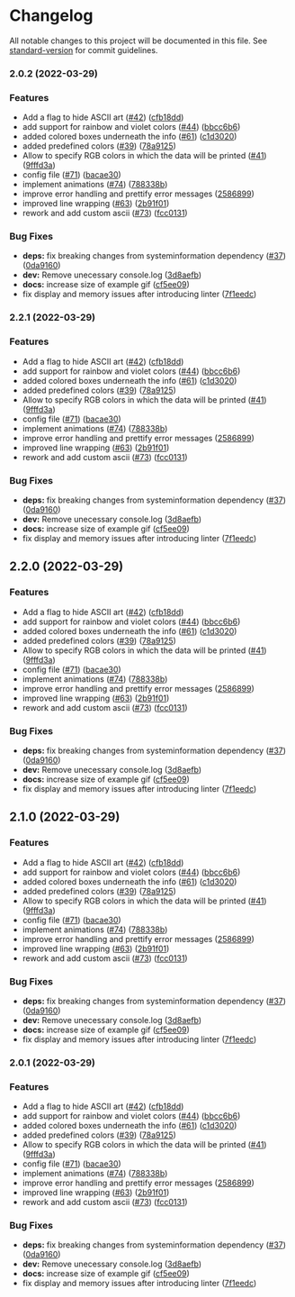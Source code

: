 # Changelog

All notable changes to this project will be documented in this file. See [standard-version](https://github.com/conventional-changelog/standard-version) for commit guidelines.

### 2.0.2 (2022-03-29)


### Features

* Add a flag to hide ASCII art ([#42](https://github.com/golota60/yayfetch/issues/42)) ([cfb18dd](https://github.com/golota60/yayfetch/commit/cfb18dd9cb55695ccb65ed370f82fd1c0eda6113))
* add support for rainbow and violet colors ([#44](https://github.com/golota60/yayfetch/issues/44)) ([bbcc6b6](https://github.com/golota60/yayfetch/commit/bbcc6b6e5253920630d5c8adaecc1840638107e2))
* added colored boxes underneath the info ([#61](https://github.com/golota60/yayfetch/issues/61)) ([c1d3020](https://github.com/golota60/yayfetch/commit/c1d30207730abfb90294c85c7cbf8b092f0f1806))
* added predefined colors ([#39](https://github.com/golota60/yayfetch/issues/39)) ([78a9125](https://github.com/golota60/yayfetch/commit/78a912506f2fd385c7465c7e2181eda6f6a956c2))
* Allow to specify RGB colors in which the data will be printed ([#41](https://github.com/golota60/yayfetch/issues/41)) ([9fffd3a](https://github.com/golota60/yayfetch/commit/9fffd3a8eb0328c61ffdfa9901b3bd6bea6d44ee))
* config file ([#71](https://github.com/golota60/yayfetch/issues/71)) ([bacae30](https://github.com/golota60/yayfetch/commit/bacae3067d3f8695edcafe7ed8ecea4c972d56bf))
* implement animations ([#74](https://github.com/golota60/yayfetch/issues/74)) ([788338b](https://github.com/golota60/yayfetch/commit/788338b2078423ba185f482b8478dc560a0d3b21))
* improve error handling and prettify error messages ([2586899](https://github.com/golota60/yayfetch/commit/25868995998e45571a87c0778a8b7c26a3bed30b))
* improved line wrapping ([#63](https://github.com/golota60/yayfetch/issues/63)) ([2b91f01](https://github.com/golota60/yayfetch/commit/2b91f0159ec81b561a8c0fe983060733d035e2ae))
* rework and add custom ascii ([#73](https://github.com/golota60/yayfetch/issues/73)) ([fcc0131](https://github.com/golota60/yayfetch/commit/fcc01312c932bb1f882a5eb6a63f69d1be8cef84))


### Bug Fixes

* **deps:** fix breaking changes from systeminformation dependency ([#37](https://github.com/golota60/yayfetch/issues/37)) ([0da9160](https://github.com/golota60/yayfetch/commit/0da9160e5c15f412a3322c6d8264d742cc17003e))
* **dev:** Remove unecessary console.log ([3d8aefb](https://github.com/golota60/yayfetch/commit/3d8aefb38870c9be24278e4f30c797357c78ad4d))
* **docs:** increase size of example gif ([cf5ee09](https://github.com/golota60/yayfetch/commit/cf5ee091047a212ea183ea06cf22273a5d4cbd1d))
* fix display and memory issues after introducing linter ([7f1eedc](https://github.com/golota60/yayfetch/commit/7f1eedcd5973358403bd6a0adf18378adfe80fc2))

### 2.2.1 (2022-03-29)


### Features

* Add a flag to hide ASCII art ([#42](https://github.com/golota60/yayfetch/issues/42)) ([cfb18dd](https://github.com/golota60/yayfetch/commit/cfb18dd9cb55695ccb65ed370f82fd1c0eda6113))
* add support for rainbow and violet colors ([#44](https://github.com/golota60/yayfetch/issues/44)) ([bbcc6b6](https://github.com/golota60/yayfetch/commit/bbcc6b6e5253920630d5c8adaecc1840638107e2))
* added colored boxes underneath the info ([#61](https://github.com/golota60/yayfetch/issues/61)) ([c1d3020](https://github.com/golota60/yayfetch/commit/c1d30207730abfb90294c85c7cbf8b092f0f1806))
* added predefined colors ([#39](https://github.com/golota60/yayfetch/issues/39)) ([78a9125](https://github.com/golota60/yayfetch/commit/78a912506f2fd385c7465c7e2181eda6f6a956c2))
* Allow to specify RGB colors in which the data will be printed ([#41](https://github.com/golota60/yayfetch/issues/41)) ([9fffd3a](https://github.com/golota60/yayfetch/commit/9fffd3a8eb0328c61ffdfa9901b3bd6bea6d44ee))
* config file ([#71](https://github.com/golota60/yayfetch/issues/71)) ([bacae30](https://github.com/golota60/yayfetch/commit/bacae3067d3f8695edcafe7ed8ecea4c972d56bf))
* implement animations ([#74](https://github.com/golota60/yayfetch/issues/74)) ([788338b](https://github.com/golota60/yayfetch/commit/788338b2078423ba185f482b8478dc560a0d3b21))
* improve error handling and prettify error messages ([2586899](https://github.com/golota60/yayfetch/commit/25868995998e45571a87c0778a8b7c26a3bed30b))
* improved line wrapping ([#63](https://github.com/golota60/yayfetch/issues/63)) ([2b91f01](https://github.com/golota60/yayfetch/commit/2b91f0159ec81b561a8c0fe983060733d035e2ae))
* rework and add custom ascii ([#73](https://github.com/golota60/yayfetch/issues/73)) ([fcc0131](https://github.com/golota60/yayfetch/commit/fcc01312c932bb1f882a5eb6a63f69d1be8cef84))


### Bug Fixes

* **deps:** fix breaking changes from systeminformation dependency ([#37](https://github.com/golota60/yayfetch/issues/37)) ([0da9160](https://github.com/golota60/yayfetch/commit/0da9160e5c15f412a3322c6d8264d742cc17003e))
* **dev:** Remove unecessary console.log ([3d8aefb](https://github.com/golota60/yayfetch/commit/3d8aefb38870c9be24278e4f30c797357c78ad4d))
* **docs:** increase size of example gif ([cf5ee09](https://github.com/golota60/yayfetch/commit/cf5ee091047a212ea183ea06cf22273a5d4cbd1d))
* fix display and memory issues after introducing linter ([7f1eedc](https://github.com/golota60/yayfetch/commit/7f1eedcd5973358403bd6a0adf18378adfe80fc2))

## 2.2.0 (2022-03-29)


### Features

* Add a flag to hide ASCII art ([#42](https://github.com/golota60/yayfetch/issues/42)) ([cfb18dd](https://github.com/golota60/yayfetch/commit/cfb18dd9cb55695ccb65ed370f82fd1c0eda6113))
* add support for rainbow and violet colors ([#44](https://github.com/golota60/yayfetch/issues/44)) ([bbcc6b6](https://github.com/golota60/yayfetch/commit/bbcc6b6e5253920630d5c8adaecc1840638107e2))
* added colored boxes underneath the info ([#61](https://github.com/golota60/yayfetch/issues/61)) ([c1d3020](https://github.com/golota60/yayfetch/commit/c1d30207730abfb90294c85c7cbf8b092f0f1806))
* added predefined colors ([#39](https://github.com/golota60/yayfetch/issues/39)) ([78a9125](https://github.com/golota60/yayfetch/commit/78a912506f2fd385c7465c7e2181eda6f6a956c2))
* Allow to specify RGB colors in which the data will be printed ([#41](https://github.com/golota60/yayfetch/issues/41)) ([9fffd3a](https://github.com/golota60/yayfetch/commit/9fffd3a8eb0328c61ffdfa9901b3bd6bea6d44ee))
* config file ([#71](https://github.com/golota60/yayfetch/issues/71)) ([bacae30](https://github.com/golota60/yayfetch/commit/bacae3067d3f8695edcafe7ed8ecea4c972d56bf))
* implement animations ([#74](https://github.com/golota60/yayfetch/issues/74)) ([788338b](https://github.com/golota60/yayfetch/commit/788338b2078423ba185f482b8478dc560a0d3b21))
* improve error handling and prettify error messages ([2586899](https://github.com/golota60/yayfetch/commit/25868995998e45571a87c0778a8b7c26a3bed30b))
* improved line wrapping ([#63](https://github.com/golota60/yayfetch/issues/63)) ([2b91f01](https://github.com/golota60/yayfetch/commit/2b91f0159ec81b561a8c0fe983060733d035e2ae))
* rework and add custom ascii ([#73](https://github.com/golota60/yayfetch/issues/73)) ([fcc0131](https://github.com/golota60/yayfetch/commit/fcc01312c932bb1f882a5eb6a63f69d1be8cef84))


### Bug Fixes

* **deps:** fix breaking changes from systeminformation dependency ([#37](https://github.com/golota60/yayfetch/issues/37)) ([0da9160](https://github.com/golota60/yayfetch/commit/0da9160e5c15f412a3322c6d8264d742cc17003e))
* **dev:** Remove unecessary console.log ([3d8aefb](https://github.com/golota60/yayfetch/commit/3d8aefb38870c9be24278e4f30c797357c78ad4d))
* **docs:** increase size of example gif ([cf5ee09](https://github.com/golota60/yayfetch/commit/cf5ee091047a212ea183ea06cf22273a5d4cbd1d))
* fix display and memory issues after introducing linter ([7f1eedc](https://github.com/golota60/yayfetch/commit/7f1eedcd5973358403bd6a0adf18378adfe80fc2))

## 2.1.0 (2022-03-29)


### Features

* Add a flag to hide ASCII art ([#42](https://github.com/golota60/yayfetch/issues/42)) ([cfb18dd](https://github.com/golota60/yayfetch/commit/cfb18dd9cb55695ccb65ed370f82fd1c0eda6113))
* add support for rainbow and violet colors ([#44](https://github.com/golota60/yayfetch/issues/44)) ([bbcc6b6](https://github.com/golota60/yayfetch/commit/bbcc6b6e5253920630d5c8adaecc1840638107e2))
* added colored boxes underneath the info ([#61](https://github.com/golota60/yayfetch/issues/61)) ([c1d3020](https://github.com/golota60/yayfetch/commit/c1d30207730abfb90294c85c7cbf8b092f0f1806))
* added predefined colors ([#39](https://github.com/golota60/yayfetch/issues/39)) ([78a9125](https://github.com/golota60/yayfetch/commit/78a912506f2fd385c7465c7e2181eda6f6a956c2))
* Allow to specify RGB colors in which the data will be printed ([#41](https://github.com/golota60/yayfetch/issues/41)) ([9fffd3a](https://github.com/golota60/yayfetch/commit/9fffd3a8eb0328c61ffdfa9901b3bd6bea6d44ee))
* config file ([#71](https://github.com/golota60/yayfetch/issues/71)) ([bacae30](https://github.com/golota60/yayfetch/commit/bacae3067d3f8695edcafe7ed8ecea4c972d56bf))
* implement animations ([#74](https://github.com/golota60/yayfetch/issues/74)) ([788338b](https://github.com/golota60/yayfetch/commit/788338b2078423ba185f482b8478dc560a0d3b21))
* improve error handling and prettify error messages ([2586899](https://github.com/golota60/yayfetch/commit/25868995998e45571a87c0778a8b7c26a3bed30b))
* improved line wrapping ([#63](https://github.com/golota60/yayfetch/issues/63)) ([2b91f01](https://github.com/golota60/yayfetch/commit/2b91f0159ec81b561a8c0fe983060733d035e2ae))
* rework and add custom ascii ([#73](https://github.com/golota60/yayfetch/issues/73)) ([fcc0131](https://github.com/golota60/yayfetch/commit/fcc01312c932bb1f882a5eb6a63f69d1be8cef84))


### Bug Fixes

* **deps:** fix breaking changes from systeminformation dependency ([#37](https://github.com/golota60/yayfetch/issues/37)) ([0da9160](https://github.com/golota60/yayfetch/commit/0da9160e5c15f412a3322c6d8264d742cc17003e))
* **dev:** Remove unecessary console.log ([3d8aefb](https://github.com/golota60/yayfetch/commit/3d8aefb38870c9be24278e4f30c797357c78ad4d))
* **docs:** increase size of example gif ([cf5ee09](https://github.com/golota60/yayfetch/commit/cf5ee091047a212ea183ea06cf22273a5d4cbd1d))
* fix display and memory issues after introducing linter ([7f1eedc](https://github.com/golota60/yayfetch/commit/7f1eedcd5973358403bd6a0adf18378adfe80fc2))

### 2.0.1 (2022-03-29)


### Features

* Add a flag to hide ASCII art ([#42](https://github.com/golota60/yayfetch/issues/42)) ([cfb18dd](https://github.com/golota60/yayfetch/commit/cfb18dd9cb55695ccb65ed370f82fd1c0eda6113))
* add support for rainbow and violet colors ([#44](https://github.com/golota60/yayfetch/issues/44)) ([bbcc6b6](https://github.com/golota60/yayfetch/commit/bbcc6b6e5253920630d5c8adaecc1840638107e2))
* added colored boxes underneath the info ([#61](https://github.com/golota60/yayfetch/issues/61)) ([c1d3020](https://github.com/golota60/yayfetch/commit/c1d30207730abfb90294c85c7cbf8b092f0f1806))
* added predefined colors ([#39](https://github.com/golota60/yayfetch/issues/39)) ([78a9125](https://github.com/golota60/yayfetch/commit/78a912506f2fd385c7465c7e2181eda6f6a956c2))
* Allow to specify RGB colors in which the data will be printed ([#41](https://github.com/golota60/yayfetch/issues/41)) ([9fffd3a](https://github.com/golota60/yayfetch/commit/9fffd3a8eb0328c61ffdfa9901b3bd6bea6d44ee))
* config file ([#71](https://github.com/golota60/yayfetch/issues/71)) ([bacae30](https://github.com/golota60/yayfetch/commit/bacae3067d3f8695edcafe7ed8ecea4c972d56bf))
* implement animations ([#74](https://github.com/golota60/yayfetch/issues/74)) ([788338b](https://github.com/golota60/yayfetch/commit/788338b2078423ba185f482b8478dc560a0d3b21))
* improve error handling and prettify error messages ([2586899](https://github.com/golota60/yayfetch/commit/25868995998e45571a87c0778a8b7c26a3bed30b))
* improved line wrapping ([#63](https://github.com/golota60/yayfetch/issues/63)) ([2b91f01](https://github.com/golota60/yayfetch/commit/2b91f0159ec81b561a8c0fe983060733d035e2ae))
* rework and add custom ascii ([#73](https://github.com/golota60/yayfetch/issues/73)) ([fcc0131](https://github.com/golota60/yayfetch/commit/fcc01312c932bb1f882a5eb6a63f69d1be8cef84))


### Bug Fixes

* **deps:** fix breaking changes from systeminformation dependency ([#37](https://github.com/golota60/yayfetch/issues/37)) ([0da9160](https://github.com/golota60/yayfetch/commit/0da9160e5c15f412a3322c6d8264d742cc17003e))
* **dev:** Remove unecessary console.log ([3d8aefb](https://github.com/golota60/yayfetch/commit/3d8aefb38870c9be24278e4f30c797357c78ad4d))
* **docs:** increase size of example gif ([cf5ee09](https://github.com/golota60/yayfetch/commit/cf5ee091047a212ea183ea06cf22273a5d4cbd1d))
* fix display and memory issues after introducing linter ([7f1eedc](https://github.com/golota60/yayfetch/commit/7f1eedcd5973358403bd6a0adf18378adfe80fc2))
